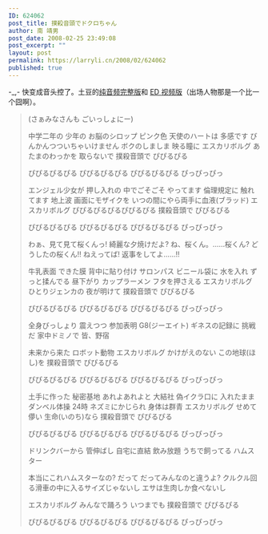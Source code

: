 ```yaml
---
ID: 624062
post_title: 撲殺音頭でドクロちゃん
author: 南 靖男
post_date: 2008-02-25 23:49:08
post_excerpt: ""
layout: post
permalink: https://larryli.cn/2008/02/624062
published: true
---
```

-_,- 快变成音头控了。土豆的<a href="http://www.tudou.com/programs/view/l9nBajZ4NFM/" title="撲殺音頭でドクロちゃん">纯音频完整版</a>和 <a href="http://www.tudou.com/programs/view/16YavkkZMqo/" title="撲殺音頭でドクロちゃん">ED 视频版</a>（出场人物那是一个比一个囧啊）。
<!--more-->
<blockquote>(さぁみなさんも ごいっしょにー)

中学二年の 少年の
お脳のシロップ ピンク色
天使のハートは 多感です
びんかんつついちゃいけません
ボクのしましま 映る瞳に
エスカリボルグ
あたまのわっかを 取らないで
撲殺音頭で ぴぴるぴる

ぴぴるぴるぴる ぴぴるぴるぴる
ぴぴるぴるぴる ぴっぴっぴっ

エンジェル少女が 押し入れの
中でごそごそ やってます
倫理規定に 触れてます
地上波 画面にモザイクを
いつの間にやら両手に血液(ブラッド)
エスカリボルグ
ぴぴるぴるぴるぴぴるぴる
撲殺音頭で ぴぴるぴる

ぴぴるぴるぴる ぴぴるぴるぴる
ぴぴるぴるぴる ぴっぴっぴっ

わぁ、見て見て桜くんっ! 綺麗な夕焼けだよ?
ね、桜くん。……桜くん? どうしたの桜くん!!
ねえってば! 返事をしてよ……!!

牛乳表面 できた膜
背中に貼り付け サロンパス
ビニール袋に 水を入れ
ずっと揉んでる 昼下がり
カップラーメン フタを押さえる
エスカリボルグ
ひとりジェンカの 夜が明けて
撲殺音頭で ぴぴるぴる

ぴぴるぴるぴる ぴぴるぴるぴる
ぴぴるぴるぴる ぴっぴっぴっ

全身びっしょり 震えつつ
参加表明 G8(ジーエイト)
ギネスの記録に 挑戦だ
家中ドミノで 皆、野宿

未来から来た ロボット動物
エスカリボルグ
かけがえのない この地球(ほし)を
撲殺音頭で ぴぴるぴる

ぴぴるぴるぴる ぴぴるぴるぴる
ぴぴるぴるぴる ぴっぴっぴっ

土手に作った 秘密基地
あれよあれよと 大結社
偽イクラ口に 入れたまま
ダンベル体操 24時
ネズミにかじられ 身体は群青
エスカリボルグ
せめて儚い 生命(いのち)なら
撲殺音頭で ぴぴるぴる

ぴぴるぴるぴる ぴぴるぴるぴる
ぴぴるぴるぴる ぴっぴっぴっ

ドリンクバーから 管伸ばし
自宅に直結 飲み放題
うちで飼ってる ハムスター

本当にこれハムスターなの? だって
だってみんなのと違うよ?
クルクル回る滑車の中に入るサイズじゃないし
エサは生肉しか食べないし

エスカリボルグ
みんなで踊ろう いつまでも
撲殺音頭で ぴぴるぴる

ぴぴるぴるぴる ぴぴるぴるぴる
ぴぴるぴるぴる ぴっぴっぴっ</blockquote>